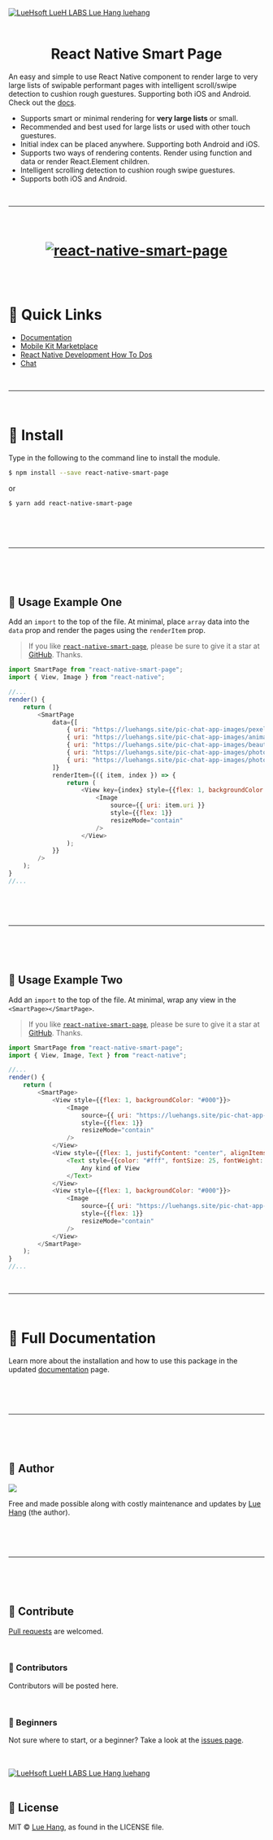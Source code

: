 <a href="https://luehangs.site"><img src="https://luehangs.site/images/lh-blog-strip.jpg" alt="LueHsoft LueH LABS Lue Hang luehang"/></a>
<br/>
<br/>

<h1 align="center">
    React Native Smart Page
</h1>

An easy and simple to use React Native component to render large to very large lists of swipable performant pages with intelligent scroll/swipe detection to cushion rough guestures. Supporting both iOS and Android. Check out the [docs](https://www.luehangs.site/lue_hang/projects/react-native-smart-page).

- Supports smart or minimal rendering for **very large lists** or small.
- Recommended and best used for large lists or used with other touch guestures.
- Initial index can be placed anywhere. Supporting both Android and iOS.
- Supports two ways of rendering contents. Render using function and data or render React.Element children.
- Intelligent scrolling detection to cushion rough swipe guestures.
- Supports both iOS and Android.

<br/>

---
<br/>

<h1 align="center">
    <a href="https://www.luehangs.site/lue_hang/projects/react-native-smart-page">
        <img src="https://www.luehangs.site/videos/react-native-smart-page-demo.gif" alt="react-native-smart-page"/>
    </a>
</h1>

<br/>
<br/>

# :link: Quick Links
- [Documentation](https://www.luehangs.site/lue_hang/projects/react-native-smart-page)
- [Mobile Kit Marketplace](https://luehangs.site/marketplace/mobile-development)
- [React Native Development How To Dos](https://luehangs.site/blogs/react-native-development)
- [Chat](https://luehangs.site)

<br/>

---
<br/>

# :gem: Install

Type in the following to the command line to install the module.

```bash
$ npm install --save react-native-smart-page
```

or

```bash
$ yarn add react-native-smart-page
```

<br/>
<br/>
<br/>

---
<br/>
<br/>
<br/>

## :tada: Usage Example One

Add an ``import`` to the top of the file.  At minimal, place `array` data into the `data` prop and render the pages using the `renderItem` prop.

> If you like [`react-native-smart-page`](https://github.com/Luehang/react-native-smart-page), please be sure to give it a star at [GitHub](https://github.com/Luehang/react-native-smart-page). Thanks.

```javascript
import SmartPage from "react-native-smart-page";
import { View, Image } from "react-native";

//...
render() {
    return (
        <SmartPage
            data={[
                { uri: "https://luehangs.site/pic-chat-app-images/pexels-photo-853168.jpeg" },
                { uri: "https://luehangs.site/pic-chat-app-images/animals-avian-beach-760984.jpg" },
                { uri: "https://luehangs.site/pic-chat-app-images/beautiful-beautiful-woman-beauty-9763.jpg" },
                { uri: "https://luehangs.site/pic-chat-app-images/photo-755745.jpeg" },
                { uri: "https://luehangs.site/pic-chat-app-images/photo-799443.jpeg" }
            ]}
            renderItem={({ item, index }) => {
                return (
                    <View key={index} style={{flex: 1, backgroundColor: "#000"}}>
                        <Image
                            source={{ uri: item.uri }}
                            style={{flex: 1}}
                            resizeMode="contain"
                        />
                    </View>
                );
            }}
        />
    );
}
//...
```

<br/>
<br/>
<br/>

---
<br/>
<br/>
<br/>

## :tada: Usage Example Two

Add an ``import`` to the top of the file.  At minimal, wrap any view in the `<SmartPage></SmartPage>`.

> If you like [`react-native-smart-page`](https://github.com/Luehang/react-native-smart-page), please be sure to give it a star at [GitHub](https://github.com/Luehang/react-native-smart-page). Thanks.

```javascript
import SmartPage from "react-native-smart-page";
import { View, Image, Text } from "react-native";

//...
render() {
    return (
        <SmartPage>
            <View style={{flex: 1, backgroundColor: "#000"}}>
                <Image
                    source={{ uri: "https://luehangs.site/pic-chat-app-images/pexels-photo-853168.jpeg" }}
                    style={{flex: 1}}
                    resizeMode="contain"
                />
            </View>
            <View style={{flex: 1, justifyContent: "center", alignItems: "center"}}>
                <Text style={{color: "#fff", fontSize: 25, fontWeight: "bold"}}>
                    Any kind of View
                </Text>
            </View>
            <View style={{flex: 1, backgroundColor: "#000"}}>
                <Image
                    source={{ uri: "https://luehangs.site/pic-chat-app-images/beautiful-beautiful-woman-beauty-9763.jpg" }}
                    style={{flex: 1}}
                    resizeMode="contain"
                />
            </View>
        </SmartPage>
    );
}
//...
```

<br/>

---
<br/>

# :book: Full Documentation

Learn more about the installation and how to use this package in the updated [documentation](https://www.luehangs.site/lue_hang/projects/react-native-smart-page) page.

<br/>
<br/>
<br/>

---
<br/>
<br/>
<br/>

## :santa: Author

<a href="https://www.facebook.com/lue.hang">
<img src="https://www.luehangs.site/images/lue-hang2018-circle-150px.png"/>
</a>

Free and made possible along with costly maintenance and updates by [Lue Hang](https://www.facebook.com/lue.hang) (the author).

<br/>
<br/>
<br/>

---
<br/>
<br/>
<br/>

## :clap: Contribute

[Pull requests](https://github.com/Luehang/react-native-smart-page/pulls) are welcomed.

<br/>

### :tophat: Contributors

Contributors will be posted here.

<br/>

### :baby: Beginners

Not sure where to start, or a beginner? Take a look at the [issues page](https://github.com/Luehang/react-native-smart-page/issues).

<br/>
<br/>
<a href="https://luehangs.site/marketplace/product/RN%20Posting%20Demo%20App%20Kit"><img src="https://luehangs.site/images/lh-mobile-strip.jpg" alt="LueHsoft LueH LABS Lue Hang luehang"/></a>
<br/>
<br/>

## :page_facing_up: License

MIT © [Lue Hang](https://luehangs.site), as found in the LICENSE file.

